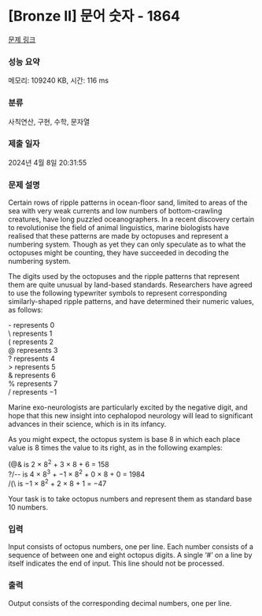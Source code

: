 # [Bronze II] 문어 숫자 - 1864 

[문제 링크](https://www.acmicpc.net/problem/1864) 

### 성능 요약

메모리: 109240 KB, 시간: 116 ms

### 분류

사칙연산, 구현, 수학, 문자열

### 제출 일자

2024년 4월 8일 20:31:55

### 문제 설명

<p>Certain rows of ripple patterns in ocean-floor sand, limited to areas of the sea with very weak currents and low numbers of bottom-crawling creatures, have long puzzled oceanographers. In a recent discovery certain to revolutionise the field of animal linguistics, marine biologists have realised that these patterns are made by octopuses and represent a numbering system. Though as yet they can only speculate as to what the octopuses might be counting, they have succeeded in decoding the numbering system.</p>

<p>The digits used by the octopuses and the ripple patterns that represent them are quite unusual by land-based standards. Researchers have agreed to use the following typewriter symbols to represent corresponding similarly-shaped ripple patterns, and have determined their numeric values, as follows:</p>

<p>- represents 0<br>
\ represents 1<br>
( represents 2<br>
@ represents 3<br>
? represents 4<br>
> represents 5 <br>
& represents 6<br>
% represents 7<br>
/ represents −1</p>

<p>Marine exo-neurologists are particularly excited by the negative digit, and hope that this new insight into cephalopod neurology will lead to significant advances in their science, which is in its infancy.</p>

<p>As you might expect, the octopus system is base 8 in which each place value is 8 times the value to its right, as in the following examples:</p>

<p>(@& is 2 × 8<sup>2</sup> + 3 × 8 + 6 = 158<br>
?/-- is 4 × 8<sup>3</sup> + −1 × 8<sup>2</sup> + 0 × 8 + 0 = 1984<br>
/(\ is −1 × 8<sup>2</sup> + 2 × 8 + 1 = −47</p>

<p>Your task is to take octopus numbers and represent them as standard base 10 numbers.</p>

### 입력 

 <p>Input consists of octopus numbers, one per line. Each number consists of a sequence of between one and eight octopus digits. A single ‘#’ on a line by itself indicates the end of input. This line should not be processed.</p>

### 출력 

 <p>Output consists of the corresponding decimal numbers, one per line.</p>

